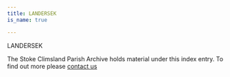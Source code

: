 ```yaml
---
title: LANDERSEK
is_name: true

---
```


LANDERSEK


The Stoke Climsland Parish Archive holds material under this index entry. To find out more please [contact us](/contact/)
